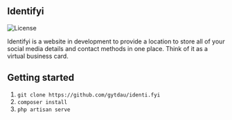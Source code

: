 ## Identifyi

![License](https://img.shields.io/badge/license-mit-blue.svg)

Identifyi is a website in development to provide a location to store all of your social media details and contact methods in one place. Think of it as a virtual business card.

## Getting started

1. `git clone https://github.com/gytdau/identi.fyi`
2. `composer install`
3. `php artisan serve`